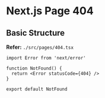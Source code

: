 # Next.js Page 404

## Basic Structure

**Refer:** `./src/pages/404.tsx`

```tsx
import Error from 'next/error'

function NotFound() {
  return <Error statusCode={404} />
}

export default NotFound
```

<!--
src/app/not-found.tsx
-->
